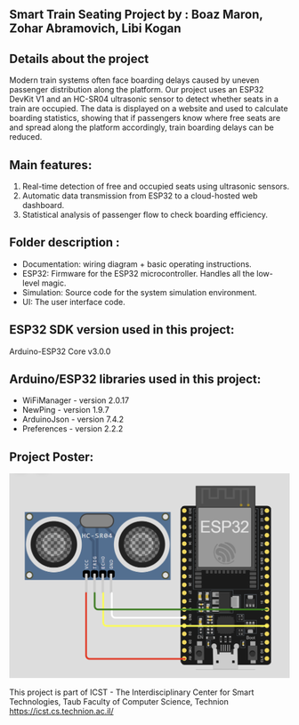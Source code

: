 ## Smart Train Seating Project by : Boaz Maron, Zohar Abramovich, Libi Kogan
  
## Details about the project
Modern train systems often face boarding delays caused by uneven passenger distribution along the platform.
Our project uses an ESP32 DevKit V1 and an HC-SR04 ultrasonic sensor to detect whether seats in a train are occupied. The data is displayed on a website and used to calculate boarding statistics, showing that if passengers know where free seats are and spread along the platform accordingly, train boarding delays can be reduced.


## Main features:
  1) Real-time detection of free and occupied seats using ultrasonic sensors.
  2) Automatic data transmission from ESP32 to a cloud-hosted web dashboard.
  3) Statistical analysis of passenger flow to check boarding efficiency.
 
## Folder description :
* Documentation: wiring diagram + basic operating instructions.
* ESP32: Firmware for the ESP32 microcontroller. Handles all the low-level magic.
* Simulation: Source code for the system simulation environment.
* UI: The user interface code.

## ESP32 SDK version used in this project: 
Arduino-ESP32 Core v3.0.0

## Arduino/ESP32 libraries used in this project:
* WiFiManager - version 2.0.17
* NewPing - version 1.9.7
* ArduinoJson - version 7.4.2
* Preferences - version 2.2.2

## Project Poster:
![Wiring Diagram](Documentation/connection%20diagram/Wiring%20diagram.jpg)

 
This project is part of ICST - The Interdisciplinary Center for Smart Technologies, Taub Faculty of Computer Science, Technion
https://icst.cs.technion.ac.il/ 
